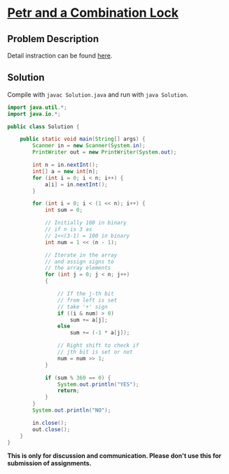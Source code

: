 # [Petr and a Combination Lock][title]

## Problem Description

Detail instraction can be found [here][title].

## Solution

Compile with `javac Solution.java` and run with `java Solution`.

```java
import java.util.*;
import java.io.*;

public class Solution {

    public static void main(String[] args) {
        Scanner in = new Scanner(System.in);
        PrintWriter out = new PrintWriter(System.out);

        int n = in.nextInt();
        int[] a = new int[n];
        for (int i = 0; i < n; i++) {
            a[i] = in.nextInt();
        }

        for (int i = 0; i < (1 << n); i++) { 
            int sum = 0; 

            // Initially 100 in binary  
            // if n is 3 as  
            // 1<<(3-1) = 100 in binary 
            int num = 1 << (n - 1); 

            // Iterate in the array  
            // and assign signs to 
            // the array elements 
            for (int j = 0; j < n; j++) 
            { 

                // If the j-th bit  
                // from left is set 
                // take '+' sign 
                if ((i & num) > 0) 
                    sum += a[j]; 
                else
                    sum += (-1 * a[j]); 

                // Right shift to check if 
                // jth bit is set or not 
                num = num >> 1; 
            } 

            if (sum % 360 == 0) {
                System.out.println("YES");
                return;
            }
        }
        System.out.println("NO");

        in.close();
        out.close();
    }
}
```


**This is only for discussion and communication. Please don't use this for submission of assignments.**

[title]: https://codeforces.com/contest/1097/problem/B